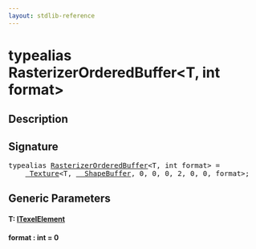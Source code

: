 ```yaml
---
layout: stdlib-reference
---
```


# typealias RasterizerOrderedBuffer\<T, int format\>

## Description



## Signature

<pre>
<span class='code_keyword'>typealias</span> <a href="rasterizerorderedbuffer-0ah.html" class="code_type">RasterizerOrderedBuffer</a>&lt;T, <span class="code_keyword">int</span> format&gt; = 
    <a href="0texture-01/index.html" class="code_type">_Texture</a>&lt;T, <a href="0_shapebuffer-027/index.html" class="code_type">__ShapeBuffer</a>, 0, 0, 0, 2, 0, 0, format&gt;;
</pre>

## Generic Parameters

####  <a id="typeparam-T"></a>T: [ITexelElement](../interfaces/itexelelement-016/index.html)
####  <a id="decl-format"></a>format  : int = 0


